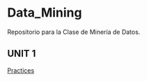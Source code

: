 # Data_Mining
Repositorio para la Clase de Minería de Datos.

## UNIT 1

[Practices](https://github.com/Marquez99/Data_Mining/blob/Unit_1/Practices/Readme.md)
